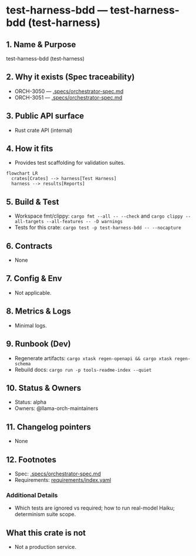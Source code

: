 # test-harness-bdd — test-harness-bdd (test-harness)

## 1. Name & Purpose

test-harness-bdd (test-harness)

## 2. Why it exists (Spec traceability)

- ORCH-3050 — [.specs/orchestrator-spec.md](../../.specs/orchestrator-spec.md#orch-3050)
- ORCH-3051 — [.specs/orchestrator-spec.md](../../.specs/orchestrator-spec.md#orch-3051)


## 3. Public API surface

- Rust crate API (internal)

## 4. How it fits

- Provides test scaffolding for validation suites.

```mermaid
flowchart LR
  crates[Crates] --> harness[Test Harness]
  harness --> results[Reports]
```

## 5. Build & Test

- Workspace fmt/clippy: `cargo fmt --all -- --check` and `cargo clippy --all-targets --all-features
-- -D warnings`
- Tests for this crate: `cargo test -p test-harness-bdd -- --nocapture`


## 6. Contracts

- None


## 7. Config & Env

- Not applicable.

## 8. Metrics & Logs

- Minimal logs.

## 9. Runbook (Dev)

- Regenerate artifacts: `cargo xtask regen-openapi && cargo xtask regen-schema`
- Rebuild docs: `cargo run -p tools-readme-index --quiet`


## 10. Status & Owners

- Status: alpha
- Owners: @llama-orch-maintainers

## 11. Changelog pointers

- None

## 12. Footnotes

- Spec: [.specs/orchestrator-spec.md](../../.specs/orchestrator-spec.md)
- Requirements: [requirements/index.yaml](../../requirements/index.yaml)

### Additional Details
- Which tests are ignored vs required; how to run real-model Haiku; determinism suite scope.


## What this crate is not

- Not a production service.
